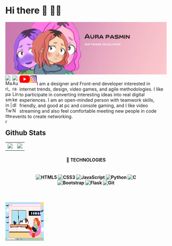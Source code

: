 # Hi there 👋 👩‍💻
<img src="https://github.com/auraPasmin/auraPasmin/blob/main/aura-images/portada.jpg" alt="banner Aura Pasmin">
<a href="https://twitter.com/Mari_Pasmin">
  <img align="left" alt="Mari_pasmin | Twitter" width="22px" src="https://raw.githubusercontent.com/peterthehan/peterthehan/master/assets/twitter.svg" />
</a>
<a href="https://www.linkedin.com/in/aura-pasmin-url/">
  <img align="left" alt="Aura LinkedIN" width="22px" src="https://raw.githubusercontent.com/peterthehan/peterthehan/master/assets/linkedin.svg" />
</a>
<a href="https://www.youtube.com/channel/UCuSqSbDQQJq5ebjOWJXLyEg">
  <img align="left" alt="Mari_pasmin | youtube" width="32px" src="https://github.com/auraPasmin/auraPasmin/blob/4170f555566bd24c120bce9f871c50769fe37ae6/aura-images/youtube-logo-5-2.png" />
</a>
<a href="https://www.instagram.com/aurapasmin?r=nametag">
  <img align="left" alt="Mari_pasmin | instagram" width="22px" src="https://github.com/auraPasmin/auraPasmin/blob/d1e51925bbf8300186801821512d504ece48c6ce/aura-images/instagram-1675670_1280.png" />
</a>
<br><br>
I am a designer and Front-end developer interested in internet trends, design, video games, and agile methodologies. I like to participate in converting interesting ideas into real digital experiences.
I am an open-minded person with teamwork skills, friendly, and good at pc and console gaming, and I like video streaming and also feel comfortable meeting new people in code events to create networking.
<br>

## Github Stats

<table align="center">
	<tr>
		<td>
      <img src="https://github-readme-stats.vercel.app/api?username=auraPasmin&show_icons=true&theme=dracula">
		</td>
		<td>
      <img src="https://github-readme-stats.vercel.app/api/top-langs/?username=auraPasmin&theme=dracula">
		</td>
	</tr>
</table>

<h4 align="center">🚀 TECHNOLOGIES
<br><br>
<h4 align="center">
<img alt="HTML5" src="https://img.shields.io/badge/html5-%23E34F26.svg?style=for-the-badge&logo=html5&logoColor=white"/>
<img alt="CSS3" src="https://img.shields.io/badge/css3-%231572B6.svg?style=for-the-badge&logo=css3&logoColor=white"/>
<img alt="JavaScript" src="https://img.shields.io/badge/javascript-%23323330.svg?style=for-the-badge&logo=javascript&logoColor=%23F7DF1E"/>
<img alt="Python" src="https://img.shields.io/badge/python-%2314354C.svg?style=for-the-badge&logo=python&logoColor=white"/>
<img alt="C" src="https://img.shields.io/badge/c-%2300599C.svg?style=for-the-badge&logo=c&logoColor=white"/> <br>
<img alt="Bootstrap" src="https://img.shields.io/badge/bootstrap-%23563D7C.svg?style=for-the-badge&logo=bootstrap&logoColor=white"/>
<img alt="Flask" src="https://img.shields.io/badge/flask-%23000.svg?style=for-the-badge&logo=flask&logoColor=white"/>
<img alt="Git" src="https://img.shields.io/badge/git-%23F05033.svg?style=for-the-badge&logo=git&logoColor=white"/>
</h4>
<br>

<br>
<img align="middle" alt="GIF" src="https://github.com/auraPasmin/auraPasmin/blob/e8acd4bcf6889d518380840f88ccefe552796250/aura-images/yo.gif?raw=true" width="120" height="120" />
<br>
 
<!--
**auraPasmin/auraPasmin** is a ✨ _special_ ✨ repository because its `README.md` (this file) appears on your GitHub profile.

Here are some ideas to get you started:

- 🔭 I’m currently working on ...
- 🌱 I’m currently learning ...
- 👯 I’m looking to collaborate on ...
- 🤔 I’m looking for help with ...
- 💬 Ask me about ...
- 📫 How to reach me: ...
- 😄 Pronouns: ...
- ⚡ Fun fact: ...
-->
